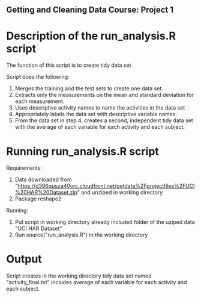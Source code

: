 ## Getting and Cleaning Data Course: Project 1 

# Description of the run_analysis.R script
The function of this script is to create tidy data set

Script does the following:
1. Merges the training and the test sets to create one data set.
2. Extracts only the measurements on the mean and standard deviation for each measurement. 
3. Uses descriptive activity names to name the activities in the data set
4. Appropriately labels the data set with descriptive variable names.
5. From the data set in step 4, creates a second, independent tidy data set with the average of each variable for each activity and each subject.

# Running run_analysis.R script
Requirements:
1. Data downloaded from "https://d396qusza40orc.cloudfront.net/getdata%2Fprojectfiles%2FUCI%20HAR%20Dataset.zip" and unziped in working directory
2. Package reshape2

Running:
1. Put script in working directory already included folder of the uziped data "UCI HAR Dataset"
2. Run source("run_analysis.R") in the working directory 

# Output
Script creates in the working directory tidy data set named "activity_final.txt" includes average of each variable for each activity and each subject.

